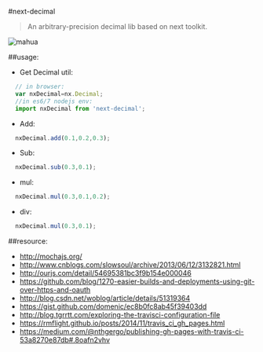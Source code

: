 #next-decimal
> An arbitrary-precision decimal lib based on next toolkit.

![mahua](https://api.travis-ci.org/afeiship/next-decimal.svg?branch=master)

##usage:
+ Get Decimal util:
```javascript
  // in browser:
  var nxDecimal=nx.Decimal;
  //in es6/7 nodejs env:
  import nxDecimal from 'next-decimal';
```
+ Add:
```javascript
  nxDecimal.add(0.1,0.2,0.3);
```

+ Sub:
```javascript
  nxDecimal.sub(0.3,0.1);
```

+ mul:
```javascript
  nxDecimal.mul(0.3,0.1,0.2);
```

+ div:
```javascript
  nxDecimal.mul(0.3,0.1);
```

##resource:
+ http://mochajs.org/
+ http://www.cnblogs.com/slowsoul/archive/2013/06/12/3132821.html
+ http://ourjs.com/detail/54695381bc3f9b154e000046
+ https://github.com/blog/1270-easier-builds-and-deployments-using-git-over-https-and-oauth
+ http://blog.csdn.net/woblog/article/details/51319364
+ https://gist.github.com/domenic/ec8b0fc8ab45f39403dd
+ http://blog.tgrrtt.com/exploring-the-travisci-configuration-file
+ https://rmflight.github.io/posts/2014/11/travis_ci_gh_pages.html
+ https://medium.com/@nthgergo/publishing-gh-pages-with-travis-ci-53a8270e87db#.8oafn2vhv
